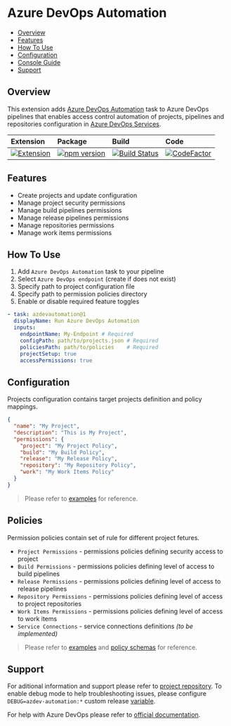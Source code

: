 # Azure DevOps Automation

- [Overview](#overview)
- [Features](#features)
- [How To Use](#how-to-use)
- [Configuration](#configuration)
- [Console Guide](#console-guide)
- [Support](#support)

## Overview

This extension adds [Azure DevOps Automation](https://marketplace.visualstudio.com/items?itemName=dmitryserbin.azdev-automation) task to Azure DevOps pipelines that enables access control automation of projects, pipelines and repositories configuration in [Azure DevOps Services](https://azure.microsoft.com/en-us/services/devops).

Extension | Package | Build   | Code
:---------|:--------|:--------|:--------
[![Extension](https://vsmarketplacebadge.apphb.com/version/dmitryserbin.azdev-automation.svg)](https://marketplace.visualstudio.com/items?itemName=dmitryserbin.azdev-automation) | [![npm version](https://badge.fury.io/js/azdev-automation.svg)](https://www.npmjs.com/package/azdev-automation) | [![Build Status](https://dev.azure.com/dmitryserbin/Automation/_apis/build/status/Automation-release?branchName=main)](https://dev.azure.com/dmitryserbin/Automation/_build/latest?definitionId=13&branchName=main) | [![CodeFactor](https://www.codefactor.io/repository/github/dmitryserbin/azdev-automation/badge)](https://www.codefactor.io/repository/github/dmitryserbin/azdev-automation)

## Features

- Create projects and update configuration
- Manage project security permissions
- Manage build pipelines permissions
- Manage release pipelines permissions
- Manage repositories permissions
- Manage work items permissions

## How To Use

1. Add `Azure DevOps Automation` task to your pipeline
1. Select `Azure DevOps endpoint` (create if does not exist)
1. Specify path to project configuration file
1. Specify path to permission policies directory
1. Enable or disable required feature toggles

```yaml
- task: azdevautomation@1
  displayName: Run Azure DevOps Automation
  inputs:
    endpointName: My-Endpoint # Required
    configPath: path/to/projects.json # Required
    policiesPath: path/to/policies    # Required
    projectSetup: true
    accessPermissions: true
```

## Configuration

Projects configuration contains target projects definition and policy mappings.

```json
{
  "name": "My Project",
  "description": "This is My Project",
  "permissions": {
    "project": "My Project Policy",
    "build": "My Build Policy",
    "release": "My Release Policy",
    "repository": "My Repository Policy",
    "work": "My Work Items Policy"
  }
}
```

> Please refer to [examples](https://github.com/dmitryserbin/azdev-automation/tree/main/src/examples) for reference.

## Policies

Permission policies contain set of rule for different project fetures.

- `Project Permissions` - permissions policies defining security access to project
- `Build Permissions` - permissions policies defining level of access to build pipelines
- `Release Permissions` - permissions policies defining level of access to release pipelines
- `Repository Permissions` - permissions policies defining level of access to project repositories
- `Work Items Permissions` - permissions policies defining level of access to work items
- `Service Connections` - service connections definitions _(to be implemented)_

> Please refer to [examples](https://github.com/dmitryserbin/azdev-automation/tree/main/src/examples) and [policy schemas](https://github.com/dmitryserbin/azdev-automation/tree/main/src/Framework/schemas) for reference.

## Support

For aditional information and support please refer to [project repository](https://github.com/dmitryserbin/azdev-automation). To enable debug mode to help troubleshooting issues, please configure `DEBUG=azdev-automation:*` custom release [variable](https://docs.microsoft.com/en-us/azure/devops/pipelines/release/variables).

For help with Azure DevOps please refer to [official documentation](https://docs.microsoft.com/en-us/azure/devops).
